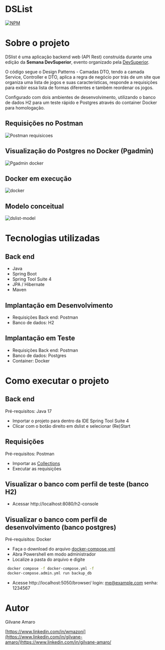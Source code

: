 # DSList
[![NPM](https://img.shields.io/npm/l/react)]([https://github.com/gilvaneamaro/dslist/blob/main/LICENSE) 

# Sobre o projeto

DSlist é uma aplicação backend web (API Rest) construída durante uma edição da **Semana DevSuperior**, evento organizado pela [DevSuperior](https://devsuperior.com "Site da DevSuperior").

O código segue o Design Patterns -  Camadas DTO, tendo a camada Service, Controller e DTO, aplica a regra de negócio por trás de um site que organiza uma lista de jogos e suas características, responde a requisições para exibir essa lista de formas diferentes e também reordenar os jogos.

Configurado com dois ambientes de desenvolvimento, utilizando o banco de dados H2 para um teste rápido e Postgres através do container Docker para homologação.



## Requisições no Postman
![Postman requisicoes](https://github.com/gilvaneamaro/dslist/assets/121205315/872b4973-4a33-4c22-b514-41c9b06ab679)

## Visualização do Postgres no Docker (Pgadmin)
![Pgadmin docker](https://github.com/gilvaneamaro/dslist/assets/121205315/58356c8c-07e4-41bc-a48e-9c304eaa2de7)

## Docker em execução
![docker](https://github.com/gilvaneamaro/dslist/assets/121205315/4a8102f8-410d-4463-9d8a-7435b10a083e)

## Modelo conceitual
![dslist-model](https://github.com/gilvaneamaro/dslist/assets/121205315/39f9e6b4-cb62-425f-a886-edee08272d6f)

# Tecnologias utilizadas
## Back end
- Java
- Spring Boot
- Spring Tool Suite 4
- JPA / Hibernate
- Maven

## Implantação em Desenvolvimento
- Requisições Back end: Postman
- Banco de dados: H2

## Implantação em Teste
- Requisições Back end: Postman
- Banco de dados: Postgres
- Container: Docker

# Como executar o projeto

## Back end
Pré-requisitos: Java 17

- Importar o projeto para dentro da IDE Spring Tool Suite 4
- Clicar com o botão direito em dslist e selecionar (Re)Start

## Requisições
Pré-requisitos: Postman

- Importar as [Collections](https://github.com/gilvaneamaro/dslist/blob/main/assets/dslist.postman_collection.json "Link da Collection")
- Executar as requisições 

## Visualizar o banco com perfil de teste (banco H2)

- Acessar http://localhost:8080/h2-console

## Visualizar o banco com perfil de desenvolvimento (banco postgres)
Pré-requisitos: Docker

- Faça o download do arquivo [docker-compose.yml](https://github.com/gilvaneamaro/dslist/blob/main/assets/docker-compose.yml "docker compose")
- Abra Powershell em modo administrador
- Localize a pasta do arquivo e digite
```bash
 docker compose -f docker-compose.yml -f
 docker-compose.admin.yml run backup_db
```
- Acesse http://localhost:5050/browser/
login: me@example.com
senha: 1234567

# Autor

Gilvane Amaro

[https://www.linkedin.com/in/wmazoni](https://www.linkedin.com/in/gilvane-amaro/)https://www.linkedin.com/in/gilvane-amaro/
